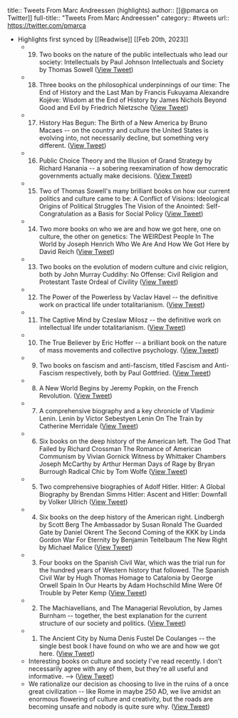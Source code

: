 title:: Tweets From Marc Andreessen (highlights)
author:: [[@pmarca on Twitter]]
full-title:: "Tweets From Marc Andreessen"
category:: #tweets
url:: https://twitter.com/pmarca

- Highlights first synced by [[Readwise]] [[Feb 20th, 2023]]
	- 19. Two books on the nature of the public intellectuals who lead our society:
	  Intellectuals by Paul Johnson
	  Intellectuals and Society by Thomas Sowell ([View Tweet](https://twitter.com/pmarca/status/1577367312130183169))
	- 18. Three books on the philosophical underpinnings of our time:
	  The End of History and the Last Man by Francis Fukuyama
	  Alexandre Kojève: Wisdom at the End of History by James Nichols
	  Beyond Good and Evil by Friedrich Nietzsche ([View Tweet](https://twitter.com/pmarca/status/1577367276889612289))
	- 17. History Has Begun: The Birth of a New America by Bruno Macaes -- on the country and culture the United States is evolving into, not necessarily decline, but something very different. ([View Tweet](https://twitter.com/pmarca/status/1577367247588249601))
	- 16. Public Choice Theory and the Illusion of Grand Strategy by Richard Hanania -- a sobering reexamination of how democratic governments actually make decisions. ([View Tweet](https://twitter.com/pmarca/status/1577367223366168576))
	- 15. Two of Thomas Sowell's many brilliant books on how our current politics and culture came to be:
	  A Conflict of Visions: Ideological Origins of Political Struggles
	  The Vision of the Anointed: Self-Congratulation as a Basis for Social Policy ([View Tweet](https://twitter.com/pmarca/status/1577367197709524992))
	- 14. Two more books on who we are and how we got here, one on culture, the other on genetics:
	  The WEIRDest People In The World by Joseph Henrich
	  Who We Are And How We Got Here by David Reich ([View Tweet](https://twitter.com/pmarca/status/1577367166701080576))
	- 13. Two books on the evolution of modern culture and civic religion, both by John Murray Cuddihy:
	  No Offense: Civil Religion and Protestant Taste
	  Ordeal of Civility ([View Tweet](https://twitter.com/pmarca/status/1577367125106122753))
	- 12. The Power of the Powerless by Vaclav Havel -- the definitive work on practical life under totalitarianism. ([View Tweet](https://twitter.com/pmarca/status/1577367088284385280))
	- 11. The Captive Mind by Czeslaw Milosz -- the definitive work on intellectual life under totalitarianism. ([View Tweet](https://twitter.com/pmarca/status/1577367061335924736))
	- 10. The True Believer by Eric Hoffer -- a brilliant book on the nature of mass movements and collective psychology. ([View Tweet](https://twitter.com/pmarca/status/1577367033884266497))
	- 9. Two books on fascism and anti-fascism, titled Fascism and Anti-Fascism respectively, both by Paul Gottfried. ([View Tweet](https://twitter.com/pmarca/status/1577367006407319552))
	- 8. A New World Begins by Jeremy Popkin, on the French Revolution. ([View Tweet](https://twitter.com/pmarca/status/1577366978192285696))
	- 7. A comprehensive biography and a key chronicle of Vladimir Lenin.
	  Lenin by Victor Sebestyen
	  Lenin On The Train by Catherine Merridale ([View Tweet](https://twitter.com/pmarca/status/1577366952674140160))
	- 6. Six books on the deep history of the American left.
	  The God That Failed by Richard Crossman
	  The Romance of American Communism by Vivian Gornick
	  Witness by Whittaker Chambers
	  Joseph McCarthy by Arthur Herman
	  Days of Rage by Bryan Burrough
	  Radical Chic by Tom Wolfe ([View Tweet](https://twitter.com/pmarca/status/1577366921220980736))
	- 5. Two comprehensive biographies of Adolf Hitler.
	  Hitler: A Global Biography by Brendan Simms
	  Hitler: Ascent and Hitler: Downfall by Volker Ullrich ([View Tweet](https://twitter.com/pmarca/status/1577366829709680642))
	- 4. Six books on the deep history of the American right.
	  Lindbergh by Scott Berg
	  The Ambassador by Susan Ronald
	  The Guarded Gate by Daniel Okrent
	  The Second Coming of the KKK by Linda Gordon
	  War For Eternity by Benjamin Teitelbaum
	  The New Right by Michael Malice ([View Tweet](https://twitter.com/pmarca/status/1577366792233660416))
	- 3. Four books on the Spanish Civil War, which was the trial run for the hundred years of Western history that followed.
	  The Spanish Civil War by Hugh Thomas 
	  Homage to Catalonia by George Orwell
	  Spain In Our Hearts by Adam Hochschild
	  Mine Were Of Trouble by Peter Kemp ([View Tweet](https://twitter.com/pmarca/status/1577366688386859008))
	- 2. The Machiavellians, and The Managerial Revolution, by James Burnham -- together, the best explanation for the current structure of our society and politics. ([View Tweet](https://twitter.com/pmarca/status/1577366650763956226))
	- 1. The Ancient City by Numa Denis Fustel De Coulanges -- the single best book I have found on who we are and how we got here. ([View Tweet](https://twitter.com/pmarca/status/1577366618090311681))
	- Interesting books on culture and society I've read recently. I don't necessarily agree with any of them, but they're all useful and informative. --> ([View Tweet](https://twitter.com/pmarca/status/1577365972469489665))
	- We rationalize our decision as choosing to live in the ruins of a once great civilization -- like Rome in maybe 250 AD, we live amidst an enormous flowering of culture and creativity, but the roads are becoming unsafe and nobody is quite sure why. ([View Tweet](https://twitter.com/pmarca/status/1577365754059464704))